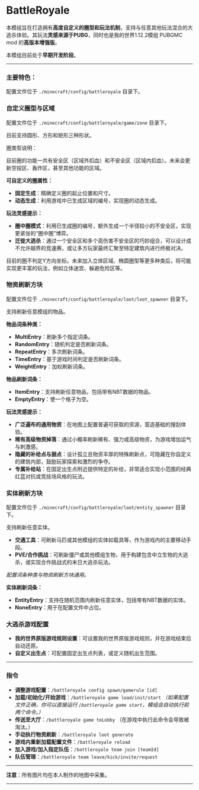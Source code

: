# BattleRoyale

本模组旨在打造拥有**高度自定义的圈型和玩法机制**，支持与任意其他玩法混合的大逃杀体验。其玩法**灵感来源于PUBG**，同时也是我的世界1.12.2模组 PUBGMC mod 的**高版本增强版**。

本模组目前处于**早期开发阶段**。

---

### 主要特色：

配置文件位于 `./minecraft/config/battleroyale` 目录下。

### 自定义圈型与区域

配置文件位于 `./minecraft/config/battleroyale/game/zone` 目录下。

目前支持圆形、方形和矩形三种形状。

圈类型说明：

目前圈的功能一共有安全区（区域外扣血）和不安全区（区域内扣血）。未来会更新空投区、轰炸区，甚至其他功能的区域。

**可自定义的圈属性：**

- **固定生成**：精确定义圈的起止位置和尺寸。
- **动态生成**：利用游戏中已生成区域的编号，实现圈的动态生成。

**玩法灵感提示：**

- **圈中圈模式**：利用已生成圈的编号，额外生成一个半径较小的不安全区，实现更紧张的“圈中圈”博弈。
- **迁徙大逃杀**：通过一个安全区和多个高伤害不安全区的巧妙组合，可以设计成不允许越界的竞速赛，或让多方玩家最终汇聚至特定建筑内进行终极对决。

目前的圈不判定Y方向坐标。未来加入立体区域、椭圆圈型等更多种类后，将可能实现更丰富的玩法，例如立体迷宫、躲避危险区等。

### 物资刷新方块

配置文件位于 `./minecraft/config/battleroyale/loot/loot_spawner` 目录下。

支持刷新任意模组的物品。

**物品词条种类：**

- **MultiEntry**：刷新多个指定词条。
- **RandomEntry**：随机判定是否刷新词条。
- **RepeatEntry**：多次刷新词条。
- **TimeEntry**：基于游戏时间判定是否刷新词条。
- **WeightEntry**：加权刷新词条。

**物品刷新词条：**

- **ItemEntry**：支持刷新任意物品，包括带有NBT数据的物品。
- **EmptyEntry**：使一个格子为空。

**玩法灵感提示：**

- **广泛遍布的通用物资**：在地图上配置普遍可获取的资源，营造基础的搜刮体验。
- **稀有高级物资掉落**：通过小概率刷新稀有、强力或高级物资，为游戏增加运气与刺激感。
- **隐藏的补给点与据点**：设计孤立且物资丰厚的特殊刷新点，可隐藏在你自定义的建筑内部，鼓励玩家探索和激烈的争夺。
- **专属补给站**：在固定出生点附近提供特定的补给，非常适合实现小范围的经典红蓝对抗或竞技场风格的玩法。

### 实体刷新方块

配置文件位于 `./minecraft/config/battleroyale/loot/entity_spawner` 目录下。

支持刷新任意实体。

- **交通工具**：可刷新马匹或其他模组的实体如载具等，作为游戏内的主要移动手段。
- **PVE/合作挑战**：可刷新僵尸或其他模组生物，用于构建包含中立生物的大逃杀，或实现合作挑战式的末日大逃杀玩法。

_配置词条种类与物资刷新方块通用。_

**实体刷新词条：**

- **EntityEntry**：支持在随机范围内刷新任意实体，包括带有NBT数据的实体。
- **NoneEntry**：用于在配置文件中占位。

### 大逃杀游戏配置

- **我的世界原版游戏规则设置**：可设置我的世界原版游戏规则，并在游戏结束后自动还原。
- **自定义出生点**：可配置固定出生点列表，或定义随机出生范围。

---

### 指令

- **调整游戏配置**：`/battleroyale config spawn/gamerule [id]`
- **加载/初始化/开始游戏**：`/battleroyale game load/init/start` _（如果配置文件正确，你可以直接运行 `/battleroyale game start`，模组会自动执行前两个命令。）_
- **传送至大厅**：`/battleroyale game toLobby` （在游戏中执行此命令会导致被淘汰。）
- **手动执行物资刷新**：`/battleroyale loot generate`
- **游戏内重新加载配置文件**：`/battleroyale reload`
- **加入游戏/加入指定队伍**：`/battleroyale team join [teamId]`
- **队伍管理**：`/battleroyale team leave/kick/invite/request`

---

**注意**：所有图片均在本人制作的地图中采集。

---